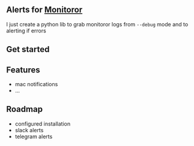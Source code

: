 ## Alerts for [Monitoror](https://github.com/monitoror/monitoror)

I just create a python lib to grab monitoror logs from `--debug` mode and to alerting if errors

## Get started

## Features
* mac notifications
* ...

## Roadmap
* configured installation
* slack alerts
* telegram alerts
